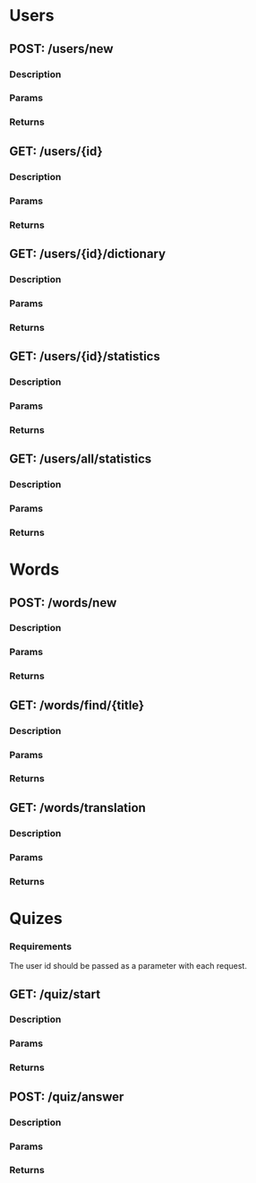 # Users
## POST: /users/new
### Description
### Params
### Returns 
## GET: /users/{id}
### Description
### Params
### Returns 
## GET: /users/{id}/dictionary
### Description
### Params
### Returns 
## GET: /users/{id}/statistics
### Description
### Params
### Returns 
## GET: /users/all/statistics
### Description
### Params
### Returns 
# Words  
## POST: /words/new  
### Description
### Params
### Returns 
## GET: /words/find/{title}
### Description
### Params
### Returns 
## GET: /words/translation
### Description
### Params
### Returns 
# Quizes
### Requirements
The user id should be passed as a parameter with each request.
## GET: /quiz/start
### Description
### Params
### Returns 
## POST: /quiz/answer
### Description
### Params
### Returns 
<!-- TODO: add the missing endpoints and methods -->